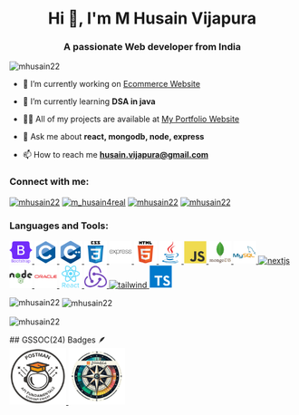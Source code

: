 <h1 align="center">Hi 👋, I'm M Husain Vijapura</h1>
<h3 align="center">A passionate Web developer from India</h3>

<p align="left"> <img src="https://komarev.com/ghpvc/?username=mhusain22&label=Profile%20views&color=0e75b6&style=flat" alt="mhusain22" /> </p>

- 🔭 I’m currently working on [Ecommerce Website](https:/electro-web-x2es.onrender.com/)

- 🌱 I’m currently learning **DSA in java**

- 👨‍💻 All of my projects are available at [My Portfolio Website](https://mhusain22.github.io/mhportfolio/)

- 💬 Ask me about **react, mongodb, node, express**

- 📫 How to reach me **husain.vijapura@gmail.com**

<h3 align="left">Connect with me:</h3>
<p align="left">
<a href="https://linkedin.com/in/mhusain22" target="blank"><img align="center" src="https://raw.githubusercontent.com/rahuldkjain/github-profile-readme-generator/master/src/images/icons/Social/linked-in-alt.svg" alt="mhusain22" height="30" width="40" /></a>
<a href="https://instagram.com/m_husain4real" target="blank"><img align="center" src="https://raw.githubusercontent.com/rahuldkjain/github-profile-readme-generator/master/src/images/icons/Social/instagram.svg" alt="m_husain4real" height="30" width="40" /></a>
<a href="https://www.hackerrank.com/mhusain22" target="blank"><img align="center" src="https://raw.githubusercontent.com/rahuldkjain/github-profile-readme-generator/master/src/images/icons/Social/hackerrank.svg" alt="mhusain22" height="30" width="40" /></a>
<a href="https://www.leetcode.com/mhusain22" target="blank"><img align="center" src="https://raw.githubusercontent.com/rahuldkjain/github-profile-readme-generator/master/src/images/icons/Social/leet-code.svg" alt="mhusain22" height="30" width="40" /></a>
</p>

<h3 align="left">Languages and Tools:</h3>
<p align="left"> <a href="https://getbootstrap.com" target="_blank" rel="noreferrer"> <img src="https://raw.githubusercontent.com/devicons/devicon/master/icons/bootstrap/bootstrap-plain-wordmark.svg" alt="bootstrap" width="40" height="40"/> </a> <a href="https://www.cprogramming.com/" target="_blank" rel="noreferrer"> <img src="https://raw.githubusercontent.com/devicons/devicon/master/icons/c/c-original.svg" alt="c" width="40" height="40"/> </a> <a href="https://www.w3schools.com/cpp/" target="_blank" rel="noreferrer"> <img src="https://raw.githubusercontent.com/devicons/devicon/master/icons/cplusplus/cplusplus-original.svg" alt="cplusplus" width="40" height="40"/> </a> <a href="https://www.w3schools.com/css/" target="_blank" rel="noreferrer"> <img src="https://raw.githubusercontent.com/devicons/devicon/master/icons/css3/css3-original-wordmark.svg" alt="css3" width="40" height="40"/> </a> <a href="https://expressjs.com" target="_blank" rel="noreferrer"> <img src="https://raw.githubusercontent.com/devicons/devicon/master/icons/express/express-original-wordmark.svg" alt="express" width="40" height="40"/> </a> <a href="https://www.w3.org/html/" target="_blank" rel="noreferrer"> <img src="https://raw.githubusercontent.com/devicons/devicon/master/icons/html5/html5-original-wordmark.svg" alt="html5" width="40" height="40"/> </a> <a href="https://www.java.com" target="_blank" rel="noreferrer"> <img src="https://raw.githubusercontent.com/devicons/devicon/master/icons/java/java-original.svg" alt="java" width="40" height="40"/> </a> <a href="https://developer.mozilla.org/en-US/docs/Web/JavaScript" target="_blank" rel="noreferrer"> <img src="https://raw.githubusercontent.com/devicons/devicon/master/icons/javascript/javascript-original.svg" alt="javascript" width="40" height="40"/> </a> <a href="https://www.mongodb.com/" target="_blank" rel="noreferrer"> <img src="https://raw.githubusercontent.com/devicons/devicon/master/icons/mongodb/mongodb-original-wordmark.svg" alt="mongodb" width="40" height="40"/> </a> <a href="https://www.mysql.com/" target="_blank" rel="noreferrer"> <img src="https://raw.githubusercontent.com/devicons/devicon/master/icons/mysql/mysql-original-wordmark.svg" alt="mysql" width="40" height="40"/> </a> <a href="https://nextjs.org/" target="_blank" rel="noreferrer"> <img src="https://cdn.worldvectorlogo.com/logos/nextjs-2.svg" alt="nextjs" width="40" height="40"/> </a> <a href="https://nodejs.org" target="_blank" rel="noreferrer"> <img src="https://raw.githubusercontent.com/devicons/devicon/master/icons/nodejs/nodejs-original-wordmark.svg" alt="nodejs" width="40" height="40"/> </a> <a href="https://www.oracle.com/" target="_blank" rel="noreferrer"> <img src="https://raw.githubusercontent.com/devicons/devicon/master/icons/oracle/oracle-original.svg" alt="oracle" width="40" height="40"/> </a> <a href="https://reactjs.org/" target="_blank" rel="noreferrer"> <img src="https://raw.githubusercontent.com/devicons/devicon/master/icons/react/react-original-wordmark.svg" alt="react" width="40" height="40"/> </a> <a href="https://redux.js.org" target="_blank" rel="noreferrer"> <img src="https://raw.githubusercontent.com/devicons/devicon/master/icons/redux/redux-original.svg" alt="redux" width="40" height="40"/> </a> <a href="https://tailwindcss.com/" target="_blank" rel="noreferrer"> <img src="https://www.vectorlogo.zone/logos/tailwindcss/tailwindcss-icon.svg" alt="tailwind" width="40" height="40"/> </a> <a href="https://www.typescriptlang.org/" target="_blank" rel="noreferrer"> <img src="https://raw.githubusercontent.com/devicons/devicon/master/icons/typescript/typescript-original.svg" alt="typescript" width="40" height="40"/> </a> </p>

<p><img align="left" src="https://github-readme-stats.vercel.app/api/top-langs?username=mhusain22&show_icons=true&locale=en&layout=compact" alt="mhusain22" /></p>

<p>&nbsp;<img align="center" src="https://github-readme-stats.vercel.app/api?username=mhusain22&show_icons=true&locale=en" alt="mhusain22" /></p>

<p><img align="center" src="https://github-readme-streak-stats.herokuapp.com/?user=mhusain22&" alt="mhusain22" /></p>
## GSSOC(24) Badges 🪶
<div style='display:flex; align-items:center; gap: 10px;' align='left'><a href="https://gssoc.girlscript.tech/leaderboard">
  <img src="https://raw.githubusercontent.com/girlscript/gssoc-website-new/main/public/badges/postman.png" width="100px" height="100px" />
  <img src="https://github.com/girlscript/gssoc-website-new/blob/main/public/badges/1.png" width="100px" height="100px" />
</div>
